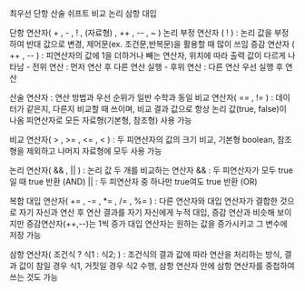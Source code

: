 최우선 단항 산술 쉬프트 비교 논리 삼항 대입

단항 연산자( + , - , ! , (자료형) , ++ , -- , ~ )
논리 부정 연산자 ( ! ) : 논리 값을 부정하여 반대 값으로 변경, 제어문(ex. 조건문,반복문)을 활용할 때 많이 쓰임
증감 연산자 ( ++ , -- ) : 피연산자의 값에 1을 더하거나 빼는 연산자, 위치에 따라 출력 값이 다르게 나타남
			 - 전위 연산 : 먼저 연산 후 다른 연산 실행
			 - 후위 연산 : 다른 연산 우선 실행 후 연산

산술 연산자 : 연산 방법과 우선 순위가 일반 수학과 동일
비교 연산자( == , != ) : 데이터가 같은지, 다른지 비교할 때 쓰이며, 비교 결과 값으로 항상 논리 값(true, false)이 나옴
			 피연산자로 모든 자료형(기본형, 참조형) 사용 가능

비교 연산자( > , >= , <= , < ) : 두 피연산자의 값의 크기 비교, 기본형 boolean, 참조형을 제외하고 나머지 자료형에 모두 사용 가능

논리 연산자( && , || ) : 논리 값 두 개를 비교하는 연산자
&& : 두 피연산자가 모두 true일 때 true 반환 (AND)
|| : 두 피연산자 중 하나만 true여도 true 반환 (OR)

복합 대입 연산자( += , -= , *= , /= , %= ) : 다른 연산자와 대입 연산자가 결합한 것으로 자기 자신과 연산 후 연산 결과를
자기 자신에게 누적 대입, 증감 연산과 비슷해 보이지만 증감연산자(++,--)는 1씩 증가 대입 연산자는 원하는 값을 증가시키고 그 변수에 저장 가능

삼항 연산자( 조건식 ? 식1 : 식2; ) : 조건식의 결과 값에 따라 연산을 처리하는 방식, 결과 값이 참일 경우 식1, 
거짓일 경우 식2 수행, 삼항 연산자 안에 삼항 연산자를 중첩하여 쓰는 것도 가능

